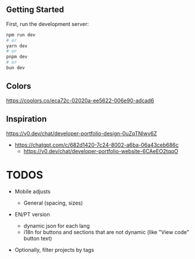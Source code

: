 ## Getting Started

First, run the development server:

```bash
npm run dev
# or
yarn dev
# or
pnpm dev
# or
bun dev
```

## Colors

https://coolors.co/eca72c-02020a-ee5622-006e90-adcad6

## Inspiration

https://v0.dev/chat/developer-portfolio-design-0uZqTNlwv6Z

- https://chatgpt.com/c/682d1420-7c24-8002-a6ba-06a43ceb686c
  - https://v0.dev/chat/developer-portfolio-website-6CAeEO2tqqO

# TODOS

- Mobile adjusts
  - General (spacing, sizes)
- EN/PT version

  - dynamic json for each lang
  - i18n for buttons and sections that are not dynamic (like "View code" button text)

- Optionally, filter projects by tags
